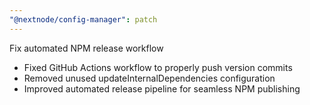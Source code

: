 ```yaml
---
"@nextnode/config-manager": patch
---
```


Fix automated NPM release workflow

- Fixed GitHub Actions workflow to properly push version commits
- Removed unused updateInternalDependencies configuration
- Improved automated release pipeline for seamless NPM publishing